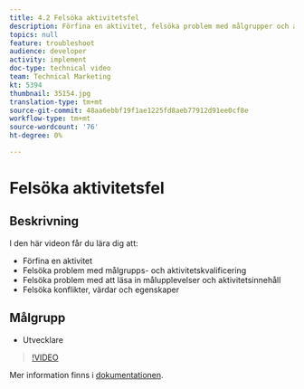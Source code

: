 ```yaml
---
title: 4.2 Felsöka aktivitetsfel
description: Förfina en aktivitet, felsöka problem med målgrupper och aktivitetskvalificering, felsöka Target-upplevelser och problem med inläsning av aktivitetsinnehåll, felsöka konflikter, värdar och egenskaper
topics: null
feature: troubleshoot
audience: developer
activity: implement
doc-type: technical video
team: Technical Marketing
kt: 5394
thumbnail: 35154.jpg
translation-type: tm+mt
source-git-commit: 48aa6ebbf19f1ae1225fd8aeb77912d91ee0cf8e
workflow-type: tm+mt
source-wordcount: '76'
ht-degree: 0%

---
```



# Felsöka aktivitetsfel

## Beskrivning

I den här videon får du lära dig att:

* Förfina en aktivitet
* Felsöka problem med målgrupps- och aktivitetskvalificering
* Felsöka problem med att läsa in målupplevelser och aktivitetsinnehåll
* Felsöka konflikter, värdar och egenskaper

## Målgrupp

* Utvecklare

>[!VIDEO](https://video.tv.adobe.com/v/35154/?quality=12)

Mer information finns i [dokumentationen](https://docs.adobe.com/content/help/en/target/using/troubleshoot/troubleshooting-target.html).
